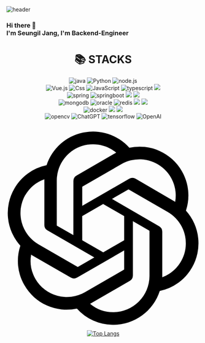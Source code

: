 ![header](https://capsule-render.vercel.app/api?type=cylinder&color=7BD1D2&height=100&section=header&text=Welcome%20to%20terry's%20Github&fontColor=ffffff&fontSize=65&animation=fadeIn&fontAlignY=55)


### Hi there 👋 </br>I'm Seungil Jang, I'm Backend-Engineer

<div align=center><h1>📚 STACKS</h1></div>
<div align=center> 
<img alt="java" src="https://img.shields.io/badge/java-007396?style=for-the-badge&logo=java&logoColor=white">
<img alt="Python" src="https://img.shields.io/badge/Python-3776AB?style=for-the-badge&logo=Python&logoColor=white"> 
<img alt="node.js" src ="https://img.shields.io/badge/node.js-339933.svg?&style=for-the-badge&logo=redux&logoColor=white"/>
<br/>  
<img alt="Vue.js" src="https://img.shields.io/badge/Vue.js-4FC08D?style=for-the-badge&logo=Vue.js&logoColor=white"> 
<img alt="Css" src ="https://img.shields.io/badge/CSS3-1572B6.svg?&style=for-the-badge&logo=CSS3&logoColor=white"/>
<img alt="JavaScript" src ="https://img.shields.io/badge/JavaScriipt-F7DF1E.svg?&style=for-the-badge&logo=JavaScript&logoColor=black"/> 
<img alt="typescript" src ="https://img.shields.io/badge/typescript-3178C6.svg?&style=for-the-badge&logo=typescript&logoColor=black"/> 
<img src="https://img.shields.io/badge/jquery-0769AD?style=for-the-badge&logo=jquery&logoColor=white"> 
<br/>
<img alt="spring" src="https://img.shields.io/badge/spring-6DB33F.svg?&style=for-the-badge&logo=spring&logoColor=white"/> 
<img alt="springboot" src="https://img.shields.io/badge/springboot-6DB33F.svg?&style=for-the-badge&logo=springboot&logoColor=white"/>
<img src="https://img.shields.io/badge/express-000000?style=for-the-badge&logo=express&logoColor=white"> 
<img src="https://img.shields.io/badge/django-092E20?style=for-the-badge&logo=django&logoColor=white"> 
<br/>
<img alt="mongodb" src ="https://img.shields.io/badge/mongodb-47A248.svg?&style=for-the-badge&logo=mongodb&logoColor=white"/>
<img alt="oracle" src ="https://img.shields.io/badge/oracle-F80000.svg?&style=for-the-badge&logo=oracle&logoColor=white"/> 
<img alt="redis" src ="https://img.shields.io/badge/redis-DC382D.svg?&style=for-the-badge&logo=redis&logoColor=white"/> 
<img src="https://img.shields.io/badge/mysql-4479A1?style=for-the-badge&logo=mysql&logoColor=white"> 
<img src="https://img.shields.io/badge/mariaDB-003545?style=for-the-badge&logo=mariaDB&logoColor=white"> 
<br/>
<img alt="docker" src ="https://img.shields.io/badge/docker-2496ED.svg?&style=for-the-badge&logo=docker&logoColor=white"/> 
<img src="https://img.shields.io/badge/linux-FCC624?style=for-the-badge&logo=linux&logoColor=black"> 
<img src="https://img.shields.io/badge/apache tomcat-F8DC75?style=for-the-badge&logo=apachetomcat&logoColor=white">
<br/>
<img alt="opencv" src ="https://img.shields.io/badge/opencv-5C3EE8.svg?&style=for-the-badge&logo=opencv&logoColor=white"/> 
<img alt="ChatGPT" src ="https://img.shields.io/badge/chatgpt-319795.svg?&style=for-the-badge&logo=ChatGPT&logoColor=white"/> 
<img alt="tensorflow" src ="https://img.shields.io/badge/tensorflow-FF6F00.svg?&style=for-the-badge&logo=tensorflow&logoColor=white"/> 
<img alt="OpenAI" src ="https://img.shields.io/badge/openai-412991.svg?&style=for-the-badge&logo=openai&logoColor=white"/> 
<br/>
<br/>

<svg role="img" viewBox="0 0 24 24" xmlns="http://www.w3.org/2000/svg"><title>OpenAI</title><path d="M22.2819 9.8211a5.9847 5.9847 0 0 0-.5157-4.9108 6.0462 6.0462 0 0 0-6.5098-2.9A6.0651 6.0651 0 0 0 4.9807 4.1818a5.9847 5.9847 0 0 0-3.9977 2.9 6.0462 6.0462 0 0 0 .7427 7.0966 5.98 5.98 0 0 0 .511 4.9107 6.051 6.051 0 0 0 6.5146 2.9001A5.9847 5.9847 0 0 0 13.2599 24a6.0557 6.0557 0 0 0 5.7718-4.2058 5.9894 5.9894 0 0 0 3.9977-2.9001 6.0557 6.0557 0 0 0-.7475-7.0729zm-9.022 12.6081a4.4755 4.4755 0 0 1-2.8764-1.0408l.1419-.0804 4.7783-2.7582a.7948.7948 0 0 0 .3927-.6813v-6.7369l2.02 1.1686a.071.071 0 0 1 .038.052v5.5826a4.504 4.504 0 0 1-4.4945 4.4944zm-9.6607-4.1254a4.4708 4.4708 0 0 1-.5346-3.0137l.142.0852 4.783 2.7582a.7712.7712 0 0 0 .7806 0l5.8428-3.3685v2.3324a.0804.0804 0 0 1-.0332.0615L9.74 19.9502a4.4992 4.4992 0 0 1-6.1408-1.6464zM2.3408 7.8956a4.485 4.485 0 0 1 2.3655-1.9728V11.6a.7664.7664 0 0 0 .3879.6765l5.8144 3.3543-2.0201 1.1685a.0757.0757 0 0 1-.071 0l-4.8303-2.7865A4.504 4.504 0 0 1 2.3408 7.872zm16.5963 3.8558L13.1038 8.364 15.1192 7.2a.0757.0757 0 0 1 .071 0l4.8303 2.7913a4.4944 4.4944 0 0 1-.6765 8.1042v-5.6772a.79.79 0 0 0-.407-.667zm2.0107-3.0231l-.142-.0852-4.7735-2.7818a.7759.7759 0 0 0-.7854 0L9.409 9.2297V6.8974a.0662.0662 0 0 1 .0284-.0615l4.8303-2.7866a4.4992 4.4992 0 0 1 6.6802 4.66zM8.3065 12.863l-2.02-1.1638a.0804.0804 0 0 1-.038-.0567V6.0742a4.4992 4.4992 0 0 1 7.3757-3.4537l-.142.0805L8.704 5.459a.7948.7948 0 0 0-.3927.6813zm1.0976-2.3654l2.602-1.4998 2.6069 1.4998v2.9994l-2.5974 1.4997-2.6067-1.4997Z"/></svg>
<br/>
  
[![Top Langs](https://github-readme-stats.vercel.app/api/top-langs/?username=SeungIlJang&layout=compact)](https://github.com/anuraghazra/github-readme-stats)

<!--
<br/>

[![GitHub stats](https://github-readme-stats.vercel.app/api?username=SeungIlJang&include_all_commits=true&show_icons=true&theme=cobalt)](https://github.com/bi-sz/github-readme-stats)
-->

</div>
<!--
**SeungIlJang/SeungIlJang** is a ✨ _special_ ✨ repository because its `README.md` (this file) appears on your GitHub profile.

Here are some ideas to get you started:

- 🔭 I’m currently working on ...
- 🌱 I’m currently learning ...
- 👯 I’m looking to collaborate on ...
- 🤔 I’m looking for help with ...
- 💬 Ask me about ...
- 📫 How to reach me: ...
- 😄 Pronouns: ...
- ⚡ Fun fact: ...
-->
